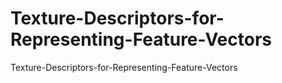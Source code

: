 # Texture-Descriptors-for-Representing-Feature-Vectors
Texture-Descriptors-for-Representing-Feature-Vectors
